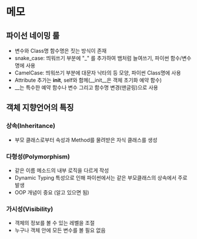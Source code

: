 # 메모

## 파이선 네이밍 룰
- 변수와 Class명 함수명은 짓는 방식이 존재
- snake_case: 띄워쓰기 부분에 "_"
  를 추가하여 뱀처럼 늘여쓰기, 파이썬 함수/변수명에 사용
- CamelCase: 띄워쓰기 부분에 대문자 낙타의 등 모양, 파이썬 Class명에 사용
- Attribute 추가는 __init__, self와 함께(__init__은 객체 초기화 예약 함수)
- __는 특수한 예약 함수나 변수 그리고 함수명 변경(맨글링)으로 사용

## 객체 지향언어의 특징

### 상속(Inheritance)
- 부모 클래스로부터 속성과 Method를 물려받은 자식 클래스를 생성

### 다형성(Polymorphism)
- 같은 이름 메소드의 내부 로직을 다르게 작성
- Dynamic Typing 특성으로 인해 파이썬에서는 같은 부모클래스의 상속에서 주로 발생
- OOP 개념이 중요 (알고 있으면 됨)

### 가시성(Visibility)
- 객체의 정보를 볼 수 있는 레벨을 조절
- 누구나 객체 안에 모든 변수를 볼 필요 없음
